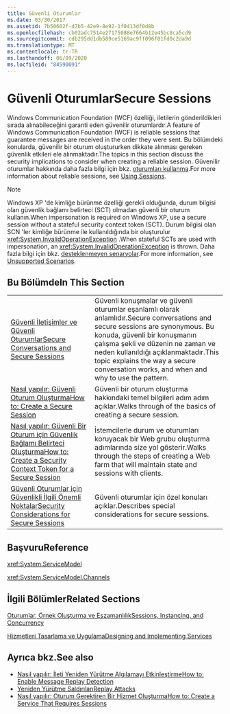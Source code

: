 ```yaml
---
title: Güvenli Oturumlar
ms.date: 03/30/2017
ms.assetid: 7b50602f-d7b5-42e9-8e92-1f0413df0d8b
ms.openlocfilehash: cb02adc7514e27175088e7664b12e45bc8ca5cd9
ms.sourcegitcommit: cdb295dd1db589ce5169ac9ff096f01fd0c2da9d
ms.translationtype: MT
ms.contentlocale: tr-TR
ms.lasthandoff: 06/09/2020
ms.locfileid: "84590091"
---
```

# <a name="secure-sessions"></a><span data-ttu-id="8e0d7-102">Güvenli Oturumlar</span><span class="sxs-lookup"><span data-stu-id="8e0d7-102">Secure Sessions</span></span>
<span data-ttu-id="8e0d7-103">Windows Communication Foundation (WCF) özelliği, iletilerin gönderildikleri sırada alınabileceğini garanti eden güvenilir oturumlardır.</span><span class="sxs-lookup"><span data-stu-id="8e0d7-103">A feature of Windows Communication Foundation (WCF) is reliable sessions that guarantee messages are received in the order they were sent.</span></span> <span data-ttu-id="8e0d7-104">Bu bölümdeki konularda, güvenilir bir oturum oluştururken dikkate alınması gereken güvenlik etkileri ele alınmaktadır.</span><span class="sxs-lookup"><span data-stu-id="8e0d7-104">The topics in this section discuss the security implications to consider when creating a reliable session.</span></span> <span data-ttu-id="8e0d7-105">Güvenilir oturumlar hakkında daha fazla bilgi için bkz. [oturumları kullanma](../using-sessions.md).</span><span class="sxs-lookup"><span data-stu-id="8e0d7-105">For more information about reliable sessions, see [Using Sessions](../using-sessions.md).</span></span>  
  
> [!NOTE]
> <span data-ttu-id="8e0d7-106">Windows XP 'de kimliğe bürünme özelliği gerekli olduğunda, durum bilgisi olan güvenlik bağlamı belirteci (SCT) olmadan güvenli bir oturum kullanın.</span><span class="sxs-lookup"><span data-stu-id="8e0d7-106">When impersonation is required on Windows XP, use a secure session without a stateful security context token (SCT).</span></span> <span data-ttu-id="8e0d7-107">Durum bilgisi olan SCN 'ler kimliğe bürünme ile kullanıldığında bir oluşturulur <xref:System.InvalidOperationException> .</span><span class="sxs-lookup"><span data-stu-id="8e0d7-107">When stateful SCTs are used with impersonation, an <xref:System.InvalidOperationException> is thrown.</span></span> <span data-ttu-id="8e0d7-108">Daha fazla bilgi için bkz. [desteklenmeyen senaryolar](unsupported-scenarios.md).</span><span class="sxs-lookup"><span data-stu-id="8e0d7-108">For more information, see [Unsupported Scenarios](unsupported-scenarios.md).</span></span>  
  
## <a name="in-this-section"></a><span data-ttu-id="8e0d7-109">Bu Bölümde</span><span class="sxs-lookup"><span data-stu-id="8e0d7-109">In This Section</span></span>  
  
|||  
|-|-|  
|[<span data-ttu-id="8e0d7-110">Güvenli İletişimler ve Güvenli Oturumlar</span><span class="sxs-lookup"><span data-stu-id="8e0d7-110">Secure Conversations and Secure Sessions</span></span>](secure-conversations-and-secure-sessions.md)|<span data-ttu-id="8e0d7-111">Güvenli konuşmalar ve güvenli oturumlar eşanlamlı olarak anlamlıdır.</span><span class="sxs-lookup"><span data-stu-id="8e0d7-111">Secure conversations and secure sessions are synonymous.</span></span> <span data-ttu-id="8e0d7-112">Bu konuda, güvenli bir konuşmanın çalışma şekli ve düzenin ne zaman ve neden kullanıldığı açıklanmaktadır.</span><span class="sxs-lookup"><span data-stu-id="8e0d7-112">This topic explains the way a secure conversation works, and when and why to use the pattern.</span></span>|  
|[<span data-ttu-id="8e0d7-113">Nasıl yapılır: Güvenli Oturum Oluşturma</span><span class="sxs-lookup"><span data-stu-id="8e0d7-113">How to: Create a Secure Session</span></span>](how-to-create-a-secure-session.md)|<span data-ttu-id="8e0d7-114">Güvenli bir oturum oluşturma hakkındaki temel bilgileri adım adım açıklar.</span><span class="sxs-lookup"><span data-stu-id="8e0d7-114">Walks through of the basics of creating a secure session.</span></span>|  
|[<span data-ttu-id="8e0d7-115">Nasıl yapılır: Güvenli Bir Oturum için Güvenlik Bağlamı Belirteci Oluşturma</span><span class="sxs-lookup"><span data-stu-id="8e0d7-115">How to: Create a Security Context Token for a Secure Session</span></span>](how-to-create-a-security-context-token-for-a-secure-session.md)|<span data-ttu-id="8e0d7-116">İstemcilerle durum ve oturumları koruyacak bir Web grubu oluşturma adımlarında size yol gösterir.</span><span class="sxs-lookup"><span data-stu-id="8e0d7-116">Walks through the steps of creating a Web farm that will maintain state and sessions with clients.</span></span>|  
|[<span data-ttu-id="8e0d7-117">Güvenli Oturumlar için Güvenlikli İlgili Önemli Noktalar</span><span class="sxs-lookup"><span data-stu-id="8e0d7-117">Security Considerations for Secure Sessions</span></span>](security-considerations-for-secure-sessions.md)|<span data-ttu-id="8e0d7-118">Güvenli oturumlar için özel konuları açıklar.</span><span class="sxs-lookup"><span data-stu-id="8e0d7-118">Describes special considerations for secure sessions.</span></span>|  
  
## <a name="reference"></a><span data-ttu-id="8e0d7-119">Başvuru</span><span class="sxs-lookup"><span data-stu-id="8e0d7-119">Reference</span></span>  
 <xref:System.ServiceModel>  
  
 <xref:System.ServiceModel.Channels>  
  
## <a name="related-sections"></a><span data-ttu-id="8e0d7-120">İlgili Bölümler</span><span class="sxs-lookup"><span data-stu-id="8e0d7-120">Related Sections</span></span>  
 [<span data-ttu-id="8e0d7-121">Oturumlar, Örnek Oluşturma ve Eşzamanlılık</span><span class="sxs-lookup"><span data-stu-id="8e0d7-121">Sessions, Instancing, and Concurrency</span></span>](sessions-instancing-and-concurrency.md)  
  
 [<span data-ttu-id="8e0d7-122">Hizmetleri Tasarlama ve Uygulama</span><span class="sxs-lookup"><span data-stu-id="8e0d7-122">Designing and Implementing Services</span></span>](../designing-and-implementing-services.md)  
  
## <a name="see-also"></a><span data-ttu-id="8e0d7-123">Ayrıca bkz.</span><span class="sxs-lookup"><span data-stu-id="8e0d7-123">See also</span></span>

- [<span data-ttu-id="8e0d7-124">Nasıl yapılır: İleti Yeniden Yürütme Algılamayı Etkinleştirme</span><span class="sxs-lookup"><span data-stu-id="8e0d7-124">How to: Enable Message Replay Detection</span></span>](how-to-enable-message-replay-detection.md)
- [<span data-ttu-id="8e0d7-125">Yeniden Yürütme Saldırıları</span><span class="sxs-lookup"><span data-stu-id="8e0d7-125">Replay Attacks</span></span>](replay-attacks.md)
- [<span data-ttu-id="8e0d7-126">Nasıl yapılır: Oturum Gerektiren Bir Hizmet Oluşturma</span><span class="sxs-lookup"><span data-stu-id="8e0d7-126">How to: Create a Service That Requires Sessions</span></span>](how-to-create-a-service-that-requires-sessions.md)
